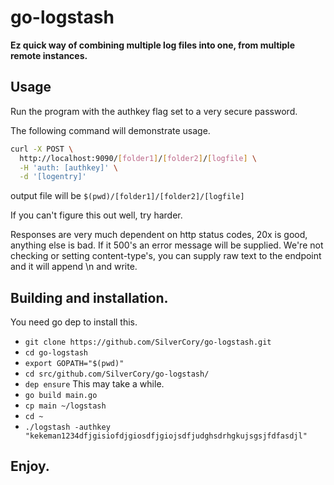 # go-logstash
**Ez quick way of combining multiple log files into one, from multiple remote instances.**

## Usage
Run the program with the authkey flag set to a very secure password.

The following command will demonstrate usage.
```bash
curl -X POST \
  http://localhost:9090/[folder1]/[folder2]/[logfile] \
  -H 'auth: [authkey]' \
  -d '[logentry]'
 ```
 output file will be `$(pwd)/[folder1]/[folder2]/[logfile]`

If you can't figure this out well, try harder.

Responses are very much dependent on http status codes, 20x is good, anything else is bad. If it 500's an error message will be supplied.
We're not checking or setting content-type's, you can supply raw text to the endpoint and it will append \n and write.

## Building and installation.
You need go dep to install this.
- `git clone https://github.com/SilverCory/go-logstash.git`
- `cd go-logstash`
- `export GOPATH="$(pwd)"`
- `cd src/github.com/SilverCory/go-logstash/`
- `dep ensure` This may take a while.
- `go build main.go`
- `cp main ~/logstash`
- `cd ~`
- `./logstash -authkey "kekeman1234dfjgisiofdjgiosdfjgiojsdfjudghsdrhgkujsgsjfdfasdjl"`

## Enjoy.
